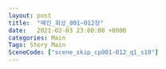 ```yaml
---
layout: post
title:  "메인_회상_001~012장"
date:   2021-02-03 23:00:00 +0000
categories: Main
Tags: Story Main
SceneCode: ["scene_skip_cp001-012_q1_s10"]
---
```

